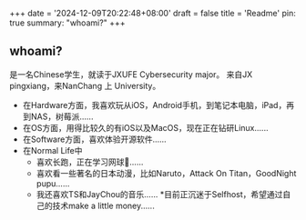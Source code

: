 +++
date = '2024-12-09T20:22:48+08:00'
draft = false
title = 'Readme'
pin: true
summary: "whoami?"
+++
## whoami?
是一名Chinese学生，就读于JXUFE Cybersecurity major。
来自JX pingxiang，来NanChang 上 University。

* 在Hardware方面，我喜欢玩从iOS，Android手机，到笔记本电脑，iPad，再到NAS，树莓派......
* 在OS方面，用得比较久的有iOS以及MacOS，现在正在钻研Linux......
* 在Software方面，喜欢体验开源软件......
* 在Normal Life中
  * 喜欢长跑，正在学习网球🎾......
  * 喜欢看一些著名的日本动漫，比如Naruto，Attack On Titan，GoodNight pupu......
  * 我还喜欢TS和JayChou的音乐......
  *目前正沉迷于Selfhost，希望通过自己的技术make a little money......
